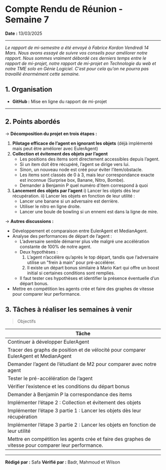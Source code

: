 # Compte Rendu de Réunion - Semaine 7

**Date :** 13/03/2025

---

_Le rapport de mi-semestre a été envoyé à Fabrice Kordon Vendredi 14 Mars._
_Nous avons essayé de suivre vos conseils pour améliorer notre rapport._
_Nous sommes vraiment débordé ces derniers temps entre le rapport de mi-projet, notre rapport de mi-projet en Technologie du web et notre TME solo en Génie Logiciel. C'est pour cela qu'on ne pourra pas travaillé énormément cette semaine._

## 1. Organisation

- **GitHub :** Mise en ligne du rapport de mi-projet

---

## 2. Points abordés

-> **Décomposition du projet en trois étapes :**

1. **Pilotage efficace de l’agent en ignorant les objets** (déjà implémenté mais peut être améliorer avec EulerAgent)
2. **Collection et évitement des objets par l’agent**
   - Les positions des items sont directement accessibles depuis l’agent.
   - Si un item doit être récupéré, l’agent se dirige vers lui.
   - Sinon, un nouveau node est créé pour éviter l’item/obstacle.
   - Les items sont classés de 0 à 3, mais leur correspondance exacte est inconnue (Surprise box, Banane, Nitro, Bombe).
   - Demander à Benjamin P quel numéro d'item correspond à quoi
3. **Lancement des objets par l’agent**
   i) Lancer les objets dès leur récupération.
   ii) Lancer les objets en fonction de leur utilité :
   - Lancer une banane si un adversaire est derrière.
   - Utiliser le nitro en ligne droite.
   - Lancer une boule de bowling si un ennemi est dans la ligne de mire.

-> **Autres discussions :**

- Développement et comparaison entre EulerAgent et MedianAgent.
- Analyse des performances de départ de l’agent :
  - L’adversaire semble démarrer plus vite malgré une accélération constante de 100% de notre agent.
  - Deux hypothèses :
    1. L’agent n’accélère qu’après le top départ, tandis que l’adversaire utilise un "frein à main" pour pré-accélérer.
    2. Il existe un départ bonus similaire à Mario Kart qui offre un boost initial si certaines conditions sont remplies.
  - Il faut tester ces hypothèses et identifier la présence éventuelle d’un départ bonus.
- Mettre en compétition les agents crée et faire des graphes de vitesse pour comparer leur performance.

## 3. Tâches à réaliser les semaines à venir

> Objectifs

| Tâche                                                                                                 |
| ----------------------------------------------------------------------------------------------------- |
| Continuer à développer EulerAgent                                                                     |
| Tracer des graphs de position et de vélocité pour comparer EulerAgent et MedianAgent                  |
| Demander l’agent de l’étudiant de M2 pour comparer avec notre agent                                   |
| Tester le pré-accélération de l’agent                                                                 |
| Vérifier l’existence et les conditions du départ bonus                                                |
| Demander à Benjamin P la correspondance des items                                                     |
| Implémenter l’étape 2 : Collection et évitement des objets                                            |
| Implémenter l’étape 3 partie 1 : Lancer les objets dès leur récupération                              |
| Implémenter l’étape 3 partie 2 : Lancer les objets en fonction de leur utilité                        |
| Mettre en compétition les agents crée et faire des graphes de vitesse pour comparer leur performance. |

---

**Rédigé par :** Safa
**Vérifié par :** Badr, Mahmoud et Wilson
